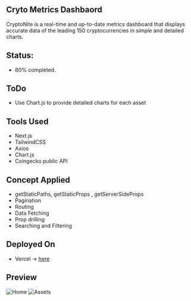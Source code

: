 ## Cryto Metrics Dashbaord

CryptoNite is a real-time and up-to-date metrics dashboard that displays accurate data of the leading 150 cryptocurrencies in simple and detailed charts.

## Status:

- 80% completed.

## ToDo

- Use Chart.js to provide detailed charts for each asset

## Tools Used

- Next.js
- TailwindCSS
- Axios
- Chart.js
- Coingecko public API

## Concept Applied

- getStaticPaths, getStaticProps , getServerSideProps
- Pagination
- Routing
- Data Fetching
- Prop drilling
- Searching and Filtering

## Deployed On

- Vercel -> [here](https://crypto-metrics-dashboard-uxva.vercel.app)

## Preview

![Home](<https://elmerlar.sirv.com/Screenshot%20(124).png>)
![Assets](<https://elmerlar.sirv.com/Screenshot%20(125).png>)
